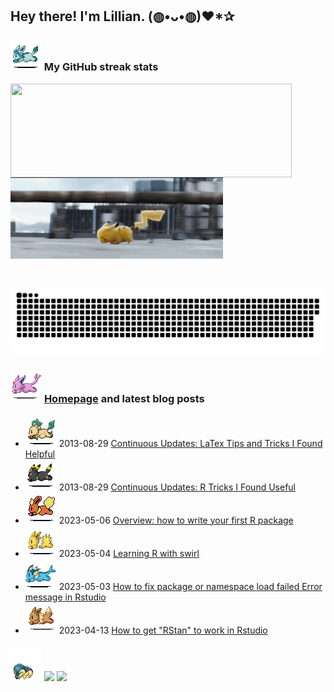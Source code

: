 <h2> Hey there! I'm Lillian. (◍•ᴗ•◍)❤*✰ </h2> 

### ![glaceon](https://github.com/lli289/lli289/blob/main/assets/glaceon.gif) My GitHub streak stats

<p float="left">
  <img align=top src="https://streak-stats.demolab.com?user=lli289&theme=onedark-duo&hide_border=true" width="450" height="150"/>
  <img align=top src="https://github.com/lli289/lli289/blob/main/pika.gif" width="340" height="130"/>  
</p>
<div>
</br>
  
  ![Snake animation](https://github.com/lli289/lli289/blob/main/assets/github-contribution-grid-snake.svg)  
</div>

### ![espeon](https://github.com/lli289/lli289/blob/main/assets/espeon.gif) [Homepage](https://lli289.github.io) and latest blog posts
* ![leafeon](https://github.com/lli289/lli289/blob/main/assets/leafeon.gif) 2013-08-29 [Continuous Updates: LaTex Tips and Tricks I Found Helpful](https://lli289.github.io/posts/2023/08/blog-post-1/)
* ![umbreon](https://github.com/lli289/lli289/blob/main/assets/umbreon.gif) 2013-08-29 [Continuous Updates: R Tricks I Found Useful](https://lli289.github.io/posts/2023/04/blog-post-2/)
* ![flareon](https://github.com/lli289/lli289/blob/main/assets/flareon.gif) 2023-05-06 [Overview: how to write your first R package](https://lli289.github.io/posts/2023/05/blog-post-3/)
* ![jolteon](https://github.com/lli289/lli289/blob/main/assets/jolteon.gif) 2023-05-04 [Learning R with swirl](https://lli289.github.io/posts/2023/05/blog-post-2/)
* ![vaporeon](https://github.com/lli289/lli289/blob/main/assets/vaporeon%20(1).gif) 2023-05-03 [How to fix package or namespace load failed Error message in Rstudio](https://lli289.github.io/posts/2023/05/blog-post-1/)
* ![eevee](https://github.com/lli289/lli289/blob/main/assets/eevee.gif) 2023-04-13 [How to get "RStan" to work in Rstudio](https://lli289.github.io/posts/2023/04/blog-post-1/)

### ![cyndaquil](https://github.com/lli289/lli289/blob/main/assets/cyndaquil.gif) <a href = "mailto: lli289.git@gmail.com"><img src="https://img.shields.io/badge/-Gmail-%23333?style=for-the-badge&logo=gmail&logoColor=white" target="_blank"></a>  <a href = "mailto: lli289@uky.edu"><img src="https://img.shields.io/badge/Microsoft_Outlook-0078D4?style=for-the-badge&logo=microsoft-outlook&logoColor=white"></a>
